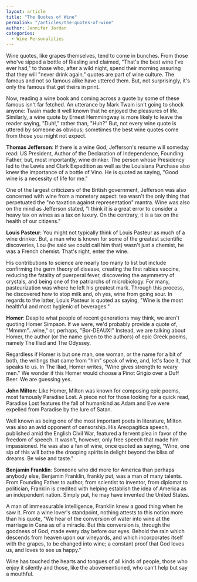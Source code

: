 ```yaml
---
layout: article
title: "The Quotes of Wine"
permalink: "/articles/the-quotes-of-wine"
author: Jennifer Jordan
categories:
  - Wine Personalities
---
```


Wine quotes, like grapes themselves, tend to come in bunches. From those who've sipped a bottle of Riesling and claimed, "That's the best wine I've ever had," to those who, after a wild night, spend their morning assuring that they will "never drink again," quotes are part of wine culture. The famous and not so famous alike have uttered them. But, not surprisingly, it's only the famous that get theirs in print.

Now, reading a wine book and coming across a quote by some of these famous isn't far fetched. An utterance by Mark Twain isn't going to shock anyone: Twain made it well known that he enjoyed the pleasures of life. Similarly, a wine quote by Ernest Hemmingway is more likely to leave the reader saying, "Duh!," rather than, "Huh?" But, not every wine quote is uttered by someone as obvious; sometimes the best wine quotes come from those you might not expect.

**Thomas Jefferson**: If there is a wine God, Jefferson's resume will someday read: US President, Author of the Declaration of Independence, Founding Father, but, most importantly, wine drinker. The person whose Presidency led to the Lewis and Clark Expedition as well as the Louisiana Purchase also knew the importance of a bottle of Vino. He is quoted as saying, "Good wine is a necessity of life for me."

One of the largest criticizers of the British government, Jefferson was also concerned with wine from a monetary aspect: tea wasn't the only thing that perpetuated the "no taxation against representation" mantra. Wine was also on the mind as Jefferson stated, "I think it is a great error to consider a heavy tax on wines as a tax on luxury. On the contrary, it is a tax on the health of our citizens."

**Louis Pasteur**: You might not typically think of Louis Pasteur as much of a wine drinker. But, a man who is known for some of the greatest scientific discoveries, Lou (he said we could call him that) wasn't just a chemist, he was a French chemist. That's right, enter the wine.

His contributions to science are nearly too many to list but include confirming the germ theory of disease, creating the first rabies vaccine, reducing the fatality of puerperal fever, discovering the asymmetry of crystals, and being one of the patriarchs of microbiology. For many, pasteurization was where he left his greatest mark. Through this process, he discovered how to stop milk and, oh yes, wine from going sour. In regards to the latter, Louis Pasteur is quoted as saying, "Wine is the most healthful and most hygienic of beverages."

**Homer**: Despite what people of recent generations may think, we aren't quoting Homer Simpson. If we were, we'd probably provide a quote of, "Mmmm"...wine," or, perhaps, "Bor-DEAUX!" Instead, we are talking about Homer, the author (or the name given to the authors) of epic Greek poems, namely The Iliad and The Odyssey.

Regardless if Homer is but one man, one woman, or the name for a bit of both, the writings that came from "him" speak of wine, and, let's face it, that speaks to us. In The Iliad, Homer writes, "Wine gives strength to weary men." We wonder if this Homer would choose a Pinot Grigio over a Duff Beer. We are guessing yes.

**John Milton**: Like Homer, Milton was known for composing epic poems, most famously Paradise Lost. A piece not for those looking for a quick read, Paradise Lost features the fall of humankind as Adam and Eve were expelled from Paradise by the lure of Satan.

Well known as being one of the most important poets in literature, Milton was also an avid opponent of censorship. His Areopagitica speech, published amid the English Civil War, featured a fervent plea in favor of the freedom of speech. It wasn't, however, only free speech that made him impassioned. He was also a fan of wine, once quoted as saying, "Wine, one sip of this will bathe the drooping spirits in delight beyond the bliss of dreams. Be wise and taste."

**Benjamin Franklin**: Someone who did more for America than perhaps anybody else, Benjamin Franklin, frankly put, was a man of many talents. From Founding Father to author, from scientist to inventor, from diplomat to politician, Franklin is credited with helping establish the idea of America as an independent nation. Simply put, he may have invented the United States.

A man of immeasurable intelligence, Franklin knew a good thing when he saw it. From a wine lover's standpoint, nothing attests to this notion more than his quote, "We hear of the conversion of water into wine at the marriage in Cana as of a miracle. But this conversion is, through the goodness of God, made every day before our eyes. Behold the rain which descends from heaven upon our vineyards, and which incorporates itself with the grapes, to be changed into wine; a constant proof that God loves us, and loves to see us happy."

Wine has touched the hearts and tongues of all kinds of people, those who enjoy it silently and those, like the abovementioned, who can't help but say a mouthful.